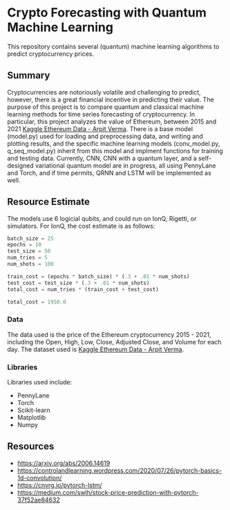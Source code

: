 # Crypto Forecasting with Quantum Machine Learning
This repository contains several (quantum) machine learning algorithms to predict cryptocurrency prices.

## Summary 
Cryptocurrencies are notoriously volatile and challenging to predict, however, there is a great financial incentive in predicting their value. The purpose of this project is to compare quantum and classical machine learning methods for time series forecasting of cryptocurrency. In particular, this project analyzes the value of Ethereum, between 2015 and 2021 [Kaggle Ethereum Data - Arpit Verma](https://www.kaggle.com/varpit94/ethereum-data). There is a base model (model.py) used for loading and preprocessing data, and writing and plotting results, and the specific machine learning models (conv_model.py, q_seq_model.py) inherit from this model and implment functions for training and testing data. Currently, CNN, CNN with a quantum layer, and a self-designed variational quantum model are in progress, all using PennyLane and Torch, and if time permits, QRNN and LSTM will be implemented as well. 

## Resource Estimate 
The models use 6 logicial qubits, and could run on IonQ, Rigetti, or simulators.  For IonQ, the cost estimate is as follows:
```python
batch_size = 25
epochs = 10
test_size = 50
num_tries = 5
num_shots = 100

train_cost = (epochs * batch_size) * (.3 + .01 * num_shots)
test_cost = test_size * (.3 + .01 * num_shots)
total_cost = num_tries * (train_cost + test_cost)

total_cost = 1950.0
```

### Data
The data used is the price of the Ethereum cryptocurrency 2015 - 2021, including the Open, High, Low, Close, Adjusted Close, and Volume for each day. The dataset used is [Kaggle Ethereum Data - Arpit Verma](https://www.kaggle.com/varpit94/ethereum-data).

### Libraries
Libraries used include:
* PennyLane
* Torch
* Scikit-learn
* Matplotlib
* Numpy

  
## Resources
* https://arxiv.org/abs/2006.14619
* https://controlandlearning.wordpress.com/2020/07/26/pytorch-basics-1d-convolution/
* https://cnvrg.io/pytorch-lstm/
* https://medium.com/swlh/stock-price-prediction-with-pytorch-37f52ae84632